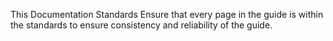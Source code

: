 This Documentation Standards Ensure that every page in the guide is within the standards to ensure consistency and reliability of the guide.